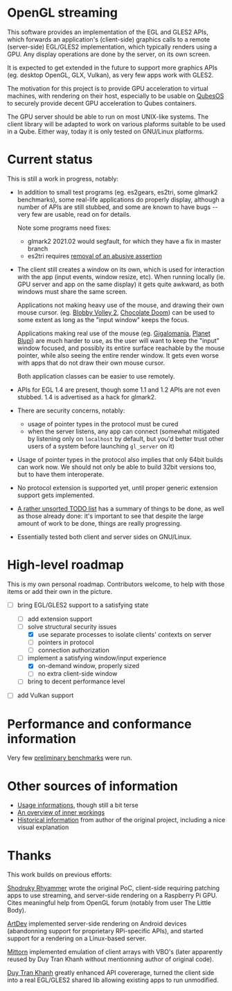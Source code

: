 # OpenGL streaming

This software provides an implementation of the EGL and GLES2 APIs,
which forwards an application's (client-side) graphics calls to a
remote (server-side) EGL/GLES2 implementation, which typically renders
using a GPU.  Any display operations are done by the server, on its
own screen.

It is expected to get extended in the future to support more graphics
APIs (eg. desktop OpenGL, GLX, Vulkan), as very few apps work with
GLES2.

The motivation for this project is to provide GPU acceleration to
virtual machines, with rendering on their host, especially to be
usable on [QubesOS](https://www.qubes-os.org/) to securely provide
decent GPU acceleration to Qubes containers.

The GPU server should be able to run on most UNIX-like systems.  The
client library will be adapted to work on various plaforms suitable to
be used in a Qube.  Either way, today it is only tested on GNU/Linux
platforms.


# Current status

This is still a work in progress, notably:

* In addition to small test programs (eg. es2gears, es2tri, some
  glmark2 benchmarks), some real-life applications do properly
  display, although a number of APIs are still stubbed, and some are
  known to have bugs -- very few are usable, read on for details.

  Note some programs need fixes:
  * glmark2 2021.02 would segfault, for which they have a fix in
    master branch
  * es2tri requires [removal of an abusive
    assertion](https://gitlab.freedesktop.org/mesa/demos/-/merge_requests/46)

* The client still creates a window on its own, which is used for
  interaction with the app (input events, window resize, etc).  When
  running locally (ie. GPU server and app on the same display) it gets
  quite awkward, as both windows must share the same screen.

  Applications not making heavy use of the mouse, and drawing their
  own mouse cursor. (eg. [Blobby Volley
  2](http://sourceforge.net/projects/blobby/), [Chocolate
  Doom](http://chocolate-doom.org/)) can be used to some extent as
  long as the "input window" keeps the focus.

  Applications making real use of the mouse
  (eg. [Gigalomania](http://gigalomania.sourceforge.net), [Planet
  Blupi](http://blupi.org)) are much harder to use, as the user will
  want to keep the "input" window focused, and possibly its entire
  surface reachable by the mouse pointer, while also seeing the entire
  render window.  It gets even worse with apps that do not draw their
  own mouse cursor.

  Both application classes can be easier to use remotely.

* APIs for EGL 1.4 are present, though some 1.1 and 1.2 APIs are not
  even stubbed.  1.4 is advertised as a hack for glmark2.

* There are security concerns, notably:
  * usage of pointer types in the protocol must be cured
  * when the server listens, any app can connect (somewhat mitigated
    by listening only on `localhost` by default, but you'd better
    trust other users of a system before launching `gl_server` on it)

* Usage of pointer types in the protocol also implies that only 64bit
  builds can work now.  We should not only be able to build 32bit
  versions too, but to have them interoperate.

* No protocol extension is supported yet, until proper generic
  extension support gets implemented.

* [A rather unsorted TODO list](doc/TODO.md) has a summary of things
  to be done, as well as those already done: it's important to see
  that despite the large amount of work to be done, things are really
  progressing.

* Essentially tested both client and server sides on GNU/Linux.


# High-level roadmap

This is my own personal roadmap.  Contributors welcome, to help with
those items or add their own in the picture.

* [ ] bring EGL/GLES2 support to a satisfying state
  * [ ] add extension support
  * [ ] solve structural security issues
    * [x] use separate processes to isolate clients' contexts on server
    * [ ] pointers in protocol
    * [ ] connection authorization
  * [ ] implement a satisfying window/input experience
    * [x] on-demand window, properly sized
    * [ ] no extra client-side window
  * [ ] bring to decent performance level
* [ ] add Vulkan support


# Performance and conformance information

Very few [preliminary benchmarks](benchmarks/) were run.


# Other sources of information

* [Usage informations](doc/USAGE.md), though still a bit terse
* [An overview of inner workings](doc/INTERNALS.md)
* [Historical information](doc/README.shodruky-rhyammer.md) from
  author of the original project, including a nice visual explanation


# Thanks

This work builds on previous efforts:

[Shodruky Rhyammer](https://github.com/shodruky-rhyammer/gl-streaming)
wrote the original PoC, client-side requiring patching apps to use
streaming, and server-side rendering on a Raspberry Pi GPU.  Cites
meaningful help from OpenGL forum (notably from user The Little Body).

[ArtDev](https://github.com/artdeell/gl-streaming) implemented
server-side rendering on Android devices (abandonning support for
proprietary RPi-specific APIs), and started support for a rendering on
a Linux-based server.

[Mittorn](https://github.com/mittorn/gl-streaming.git) implemented
emulation of client arrays with VBO's (later apparently reused by Duy
Tran Khanh without mentionning author of original code).

[Duy Tran
Khanh](https://github.com/khanhduytran0/android-gl-streaming) greatly
enhanced API covererage, turned the client side into a real EGL/GLES2
shared lib allowing existing apps to run unmodified.
